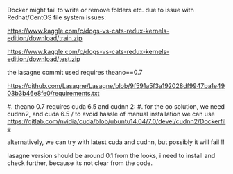 Docker might fail to write or remove folders etc. due to issue with Redhat/CentOS file system issues: 


https://www.kaggle.com/c/dogs-vs-cats-redux-kernels-edition/download/train.zip

https://www.kaggle.com/c/dogs-vs-cats-redux-kernels-edition/download/test.zip

the lasagne commit used requires theano==0.7

https://github.com/Lasagne/Lasagne/blob/9f591a5f3a192028df9947ba1e4903b3b46e8fe0/requirements.txt

#. theano 0.7 requires cuda 6.5 and cudnn 2:
#. for the oo solution, we need cudnn2, and cuda 6.5 / to avoid hassle of manual installation we can use 
https://gitlab.com/nvidia/cuda/blob/ubuntu14.04/7.0/devel/cudnn2/Dockerfile

alternatively, we can try with latest cuda and cudnn, but possibly it will fail !!

lasagne version should be around 0.1 from the looks, i need to install and check further, because its not clear from the code.
